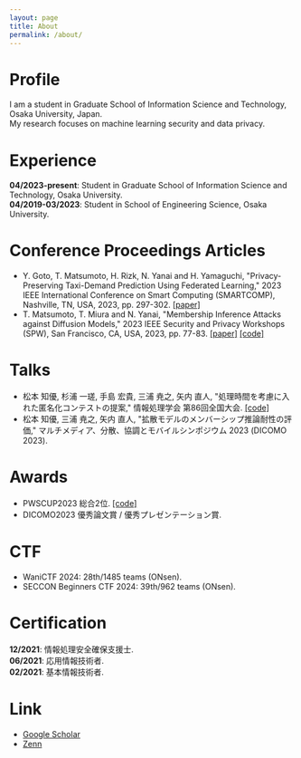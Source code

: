 ```yaml
---
layout: page
title: About
permalink: /about/
---
```


# Profile
I am a student in Graduate School of Information Science and Technology, Osaka University, Japan.  
My research focuses on machine learning security and data privacy.

# Experience
**04/2023-present**: Student in Graduate School of Information Science and Technology, Osaka University.  
**04/2019-03/2023**: Student in School of Engineering Science, Osaka University.

# Conference Proceedings Articles
- Y. Goto, T. Matsumoto, H. Rizk, N. Yanai and H. Yamaguchi, "Privacy-Preserving Taxi-Demand Prediction Using Federated Learning," 2023 IEEE International Conference on Smart Computing (SMARTCOMP), Nashville, TN, USA, 2023, pp. 297-302. [[paper]](https://ieeexplore.ieee.org/abstract/document/10207615)
- T. Matsumoto, T. Miura and N. Yanai, "Membership Inference Attacks against Diffusion Models," 2023 IEEE Security and Privacy Workshops (SPW), San Francisco, CA, USA, 2023, pp. 77-83. [[paper]](https://ieeexplore.ieee.org/abstract/document/10188618) [[code]](https://github.com/fseclab-osaka/mia-diffusion)

# Talks
- 松本 知優, 杉浦 一瑳, 手島 宏貴, 三浦 尭之, 矢内 直人, "処理時間を考慮に入れた匿名化コンテストの提案," 情報処理学会 第86回全国大会. [[code]](https://github.com/yamato0126/pws-speed-cup)
- 松本 知優, 三浦 尭之, 矢内 直人, "拡散モデルのメンバーシップ推論耐性の評価," マルチメディア、分散、協調とモバイルシンポジウム 2023 (DICOMO 2023).

# Awards
- PWSCUP2023 総合2位. [[code]](https://github.com/fseclab-osaka/pwscup2023-public)
- DICOMO2023 優秀論文賞 / 優秀プレゼンテーション賞.

# CTF
- WaniCTF 2024: 28th/1485 teams (ONsen).
- SECCON Beginners CTF 2024: 39th/962 teams (ONsen).

# Certification
**12/2021**: 情報処理安全確保支援士.  
**06/2021**: 応用情報技術者.  
**02/2021**: 基本情報技術者.  

# Link
- [Google Scholar](https://scholar.google.co.jp/citations?user=YuOvoX4AAAAJ)
- [Zenn](https://zenn.dev/yamato0126)
